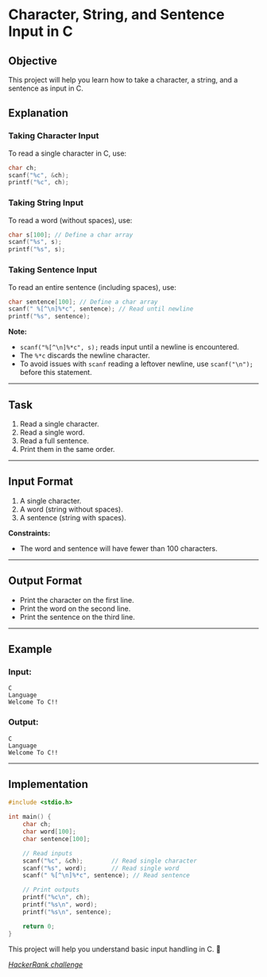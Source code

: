 # Character, String, and Sentence Input in C

## Objective

This project will help you learn how to take a character, a string, and a sentence as input in C.

## Explanation

### Taking Character Input
To read a single character in C, use:

```c
char ch;
scanf("%c", &ch);
printf("%c", ch);
```

### Taking String Input
To read a word (without spaces), use:

```c
char s[100]; // Define a char array
scanf("%s", s);
printf("%s", s);
```

### Taking Sentence Input
To read an entire sentence (including spaces), use:

```c
char sentence[100]; // Define a char array
scanf(" %[^\n]%*c", sentence); // Read until newline
printf("%s", sentence);
```

**Note:**
- `scanf("%[^\n]%*c", s);` reads input until a newline is encountered.
- The `%*c` discards the newline character.
- To avoid issues with `scanf` reading a leftover newline, use `scanf("\n");` before this statement.

---

## Task

1. Read a single character.
2. Read a single word.
3. Read a full sentence.
4. Print them in the same order.

---

## Input Format

1. A single character.
2. A word (string without spaces).
3. A sentence (string with spaces).

**Constraints:**
- The word and sentence will have fewer than 100 characters.

---

## Output Format

- Print the character on the first line.
- Print the word on the second line.
- Print the sentence on the third line.

---

## Example

### **Input:**

```
C
Language
Welcome To C!!
```

### **Output:**

```
C
Language
Welcome To C!!
```

---

## Implementation

```c
#include <stdio.h>

int main() {
    char ch;
    char word[100];
    char sentence[100];

    // Read inputs
    scanf("%c", &ch);        // Read single character
    scanf("%s", word);       // Read single word
    scanf(" %[^\n]%*c", sentence); // Read sentence

    // Print outputs
    printf("%c\n", ch);
    printf("%s\n", word);
    printf("%s\n", sentence);

    return 0;
}
```

This project will help you understand basic input handling in C. 🚀

_[HackerRank challenge](https://www.hackerrank.com/challenges/playing-with-characters/)_